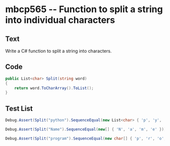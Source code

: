 # mbcp565 -- Function to split a string into individual characters

## Text

Write a C# function to split a string into characters.

## Code

```csharp
public List<char> Split(string word) 
{ 
    return word.ToCharArray().ToList(); 
}
```

## Test List

```csharp
Debug.Assert(Split("python").SequenceEqual(new List<char> { 'p', 'y', 't', 'h', 'o', 'n' }));
```

```csharp
Debug.Assert(Split("Name").SequenceEqual(new[] { 'N', 'a', 'm', 'e' }));
```

```csharp
Debug.Assert(Split("program").SequenceEqual(new char[] { 'p', 'r', 'o', 'g', 'r', 'a', 'm' }));
```
